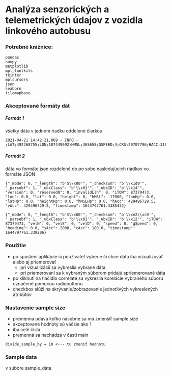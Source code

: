 # Analýza senzorických a telemetrických údajov z vozidla linkového autobusu

### Potrebné knižnice:

    pandas
    numpy
    matplotlib
    mpl_toolkits
    tkinter
    mplcursors
    json
    seaborn
    tilemapbase
    
### Akceptované formáty dát
##### Formát 1
všetky dáta v jednom riadku oddelené čiarkou
    
    2021-04-21 14:42:21,069 - INFO - ;LAT;492268755;LON;187449692;HMSL;365658;GSPEED;4;CRS;20707796;HACC;3187

##### Formát 2
dáta vo formáte json rozdelené do po sobe nasledujúcich riadkov vo formáte JSON

    {"_mode": 0, "_length": "b'$\\x00'", "_checksum": "b'\\x1d9'", "_parsebf": 1, "_ubxClass": "b'\\x01'", "_ubxID": "b'\\x14'", "version": 0, "reserved0": 0, "invalidLlh": 0, "iTOW": 87379473, "lon": 0.0, "lat": 0.0, "height": 0, "hMSL": -17000, "lonHp": 0.0, "latHp": 0.0, "heightHp": 0.0, "hMSLHp": 0.0, "hAcc": 429496729.5, "vAcc": 429496729.5, "timestamp": 1644797761.3385432}
    
    {"_mode": 0, "_length": "b'$\\x00'", "_checksum": "b'\\xe2\\xc9'", "_parsebf": 1, "_ubxClass": "b'\\x01'", "_ubxID": "b'\\x12'", "iTOW": 87379473, "velN": 0, "velE": 0, "velD": 0, "speed": 0, "gSpeed": 0, "heading": 0.0, "sAcc": 2000, "cAcc": 180.0, "timestamp": 1644797761.339206}

### Použitie
- po spustení aplikácie si používateľ vyberie či chce dáta iba vizualizovať alebo aj priemerovať
    - pri vizualizácii sa vybreslia vybrané dáta
    - pri priemerovaní sa k vybraným súborom pridajú spriemerované dáta
- po kliknutí na tlačidlo correlate sa vykreslia korelácie vybraného súboru označené pomocou radiobuttonu
- checkbox slúži na skrývanie/zobrazovanie jednotlivých vykreslených atribútov


### Nastavenie sample size
- premenna udáva koľko násobne sa má zmenšiť sample size
- akceptované hodnoty sú väčsie ako 1
- iba celé čísla
- premenná sa nachádza v časti main

```divide_sample_by = 10 <--- tu zmeniť hodnotu```
    
### Sample data
v súbore sample_data
